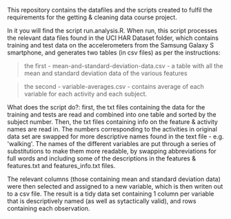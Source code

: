 This repository contains the datafiles and the scripts created to fulfil the requirements for the getting & cleaning data course project.

In it you will find the script run.analysis.R. When run, this script processes the relevant data files found in the UCI HAR Dataset folder, which contains training and test data on the accelerometers from the Samsung Galaxy S smartphone, and generates two tables (in csv files) as per the instructions:

> the first - mean-and-standard-deviation-data.csv - a table with all the mean and standard deviation data of the various features

> the second - variable-averages.csv - contains average of each variable for each activity and each subject.

What does the script do?:
first, the txt files containing the data for the training and tests are read and combined into one table and sorted by the subject number. Then, the txt files containing info on the feature & activity names are read in. The numbers corresponding to the activities in original data set are swapped for more descriptive names found in the text file - e.g. 'walking'. The names of the different variables are put through a series of substitutions to make them more readable, by swapping abbreviations for full words and including some of the descriptions in the features & features.txt and features_info.txt files.

The relevant columns (those containing mean and standard deviation data) were then selected and assigned to a new variable, which is then writen out to a csv file. The result is a tidy data set containing 1 column per variable that is descriptively named (as well as sytactically valid), and rows containing each observation.




